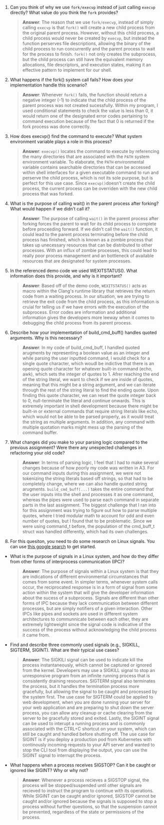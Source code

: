 1. Can you think of why we use `fork/execvp` instead of just calling `execvp` directly? What value do you think the `fork` provides?

    > **Answer**: The reason that we use `fork/execvp`, instead of simply calling `execvp` is that `fork()` will create a new child process from the original parent process. However, without this child process, a child process would never be created by `execvp`, but instead the function perserves file descriptions, allowing the binary of the child process to run concurrently and the parent process to wait for the process to finish. `fork()` not only creates the subprocess, but the child process can still have the equivalent memory allocations, file descriptors, and execution states, making it an effective pattern to implement for our shell.


2. What happens if the fork() system call fails? How does your implementation handle this scenario?

    > **Answer**: Whenever `fork()` fails, the function should return a negative integer (-1) to indicate that the child process of the parent process was not created sucessfully. Within my program, I used conditional statements to check the value is less than 0, it would return one of the designated error codes pertaining to command execution because of the fact that 0 is returned if the fork process was done correctly.

3. How does execvp() find the command to execute? What system environment variable plays a role in this process?

    > **Answer**: `execvp()` locates the command to execute by referencing the many directories that are associated with the `PATH` system environment variable. To elaborate, the `PATH` environmental variable contains searchable directories that can be accessed within shell interfaces for a given executable command to run and perserve the child process, which is not its sole purpose, but is perfect for this use case. Since `execvp()`doesn't create the child process, the current process can be overriden with the new child process that was forked.

4. What is the purpose of calling wait() in the parent process after forking? What would happen if we didn’t call it?

    > **Answer**: The purpose of calling `wait()` in the parent process after forking forces the parent to wait for its child process to complete before proceeding forward. If we didn't call the `wait()` function, it could lead to the parent process terminating before the child process has finished, which is known as a zombie process that takes up unecessary resources that can be distributed to other processes. With an influx of zombie processes, this could lead to really poor process management and an bottleneck of available resources that are designated for system processes.

5. In the referenced demo code we used WEXITSTATUS(). What information does this provide, and why is it important?

    > **Answer**: Based off of the demo code, `WEXITSTATUS()` acts as macro within the Clang's runtime library that retrieves the return code from a waiting process. In our situation, we are trying to retrieve the exit code from the child process, as this information is cruial for telling us if we have errors with the execution of the subprocess. Error codes are information and additional information gives the developers more leeway when it comes to debugging the child process from its parent process.

6. Describe how your implementation of build_cmd_buff() handles quoted arguments. Why is this necessary?

    > **Answer**: In my code of build_cmd_buff, I handled quoted arugments by representing a boolean value as an integer and while parsing the user inputted command, I would check for a single quote character, which woudl be indictive that there is an opening quote character for whatever built-in command (echo, awk), which sets the integer of quotes to 1. Afrer reaching the end of the string literal, we want to check if we are inside of quotes, meaning that this might be a string argument, and we can iterate through the rest of the string literal to find the ending quote. Upon finding this quote character, we can reset the quote integer back to 0, null-terminate the literal and continue onwards. This is extremely important in shell development because there might be built-in or external commands that require string literals like echo, which would not be able to be parsed properly, as it would treat the string as multiple arguments. In addition, any command with multiple quotation marks might mess up the parsing of the command buffer. 

7. What changes did you make to your parsing logic compared to the previous assignment? Were there any unexpected challenges in refactoring your old code?

    > **Answer**: In terms of parsing logic, I feel that I had to make several changes because of how poorly my code was written in A3. For our command inputs during this assignment, we were not tokenizing the string literals based off strings, so that had to be completely change, where we can also handle quoted string arugments. `build_cmd_buff(...)` takes the entire command that the user inputs into the shell and processes it as one command, whereas the pipes were used to parse each command in separate parts in the last assignment. The biggest challenge that I ran into for this assignment was trying to figure out how to parse multiple quotes, where I tried modular math to account for odd and even number of quotes, but I found that to be problematic. Since we were using command_t before, the population of the cmd_buff_t struct was handled differently, which had its own challenges.

8. For this quesiton, you need to do some research on Linux signals. You can use [this google search](https://www.google.com/search?q=Linux+signals+overview+site%3Aman7.org+OR+site%3Alinux.die.net+OR+site%3Atldp.org&oq=Linux+signals+overview+site%3Aman7.org+OR+site%3Alinux.die.net+OR+site%3Atldp.org&gs_lcrp=EgZjaHJvbWUyBggAEEUYOdIBBzc2MGowajeoAgCwAgA&sourceid=chrome&ie=UTF-8) to get started.

- What is the purpose of signals in a Linux system, and how do they differ from other forms of interprocess communication (IPC)?

    > **Answer**: The purpose of signals within a Linux system is that they are indications of different environmental circumstances that comes from some event. In simpler terms, whenever system calls occur, the reciprocated response is in a form of signal from some action within the system that will give the developer information about the sucess of a subprocess. Signals are different than other forms of IPC because they lack communication between different processes, but are simply notifiers of a given interaction. Other IPCs like pipes and sockets are used in different system architectures to communnicate between each other, they are extremely lightweight since the signal code is indicative of the success of the process without acknowledging the child process it came from.

- Find and describe three commonly used signals (e.g., SIGKILL, SIGTERM, SIGINT). What are their typical use cases?

    > **Answer**: The SIGKILl signal can be used to indicate kill the process instantaneously, which cannot be captured or ignored from the kernel. Developers may use a SIGKILL signal to stop an unresponsive program from an infinite running process that is consistently draining resources. SIGTERM signal also terminates the process, but it handles the termination process more gracefully, but allowing the signal to be caught and processed by the system first. The use case for SIGTERM could be applied to web development, when you are done running your server for your web application and are preparing to shut down the server process, you can allow any cleanup or cache clearing from the server to be gracefully stored and exited. Lastly, the SIGINT signal can be used to interupt a running process and is commonly associated with the CTRL+C shortcut on your system, which can still be caught and handled before shutting off. The use case for SIGINT is if you deploy a production pod from Kubernetes with continously incoming requests to your API server and wanted to stop the CLI tool from displaying the output, you can use the SIGINT signal to interrupt the process.

- What happens when a process receives SIGSTOP? Can it be caught or ignored like SIGINT? Why or why not?

    > **Answer**: Whenever a process recieves a SIGSTOP signal, the process will be stopped/suspended until other signals are recieved to instruct the program to continue with its operations. While SIGINT can be caught and/or ignored, SIGSTOP cannot be caught and/or ignored because the signals is supposed to stop a process without further questions, so that the suspension cannot be prevented, regardless of the state or permissions of the process.